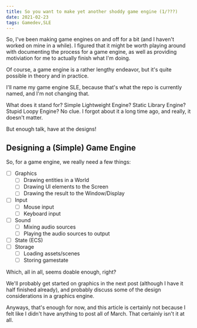 ```yaml
---
title: So you want to make yet another shoddy game engine (1/???)
date: 2021-02-23
tags: Gamedev,SLE
---
```


So, I've been making game engines on and off for a bit (and I haven't worked on mine in a while). I figured that it might be worth playing around with documenting the process for a game engine, as well as providing motiviation for me to actually finish what I'm doing.

Of course, a game engine is a rather lengthy endeavor, but it's quite possible in theory and in practice.

I'll name my game engine SLE, because that's what the repo is currently named, and I'm not changing that.

What does it stand for? Simple Lightweight Engine? Static Library Engine? Stupid Loopy Engine? No clue. I forgot about it a long time ago, and really, it doesn't matter.

But enough talk, have at the designs!

## Designing a (Simple) Game Engine

So, for a game engine, we really need a few things:

- [ ] Graphics
  - [ ] Drawing entities in a World
  - [ ] Drawing UI elements to the Screen
  - [ ] Drawing the result to the Window/Display
- [ ] Input
  - [ ] Mouse input
  - [ ] Keyboard input
- [ ] Sound
  - [ ] Mixing audio sources
  - [ ] Playing the audio sources to output
- [ ] State (ECS)
- [ ] Storage
  - [ ] Loading assets/scenes
  - [ ] Storing gamestate
    
Which, all in all, seems doable enough, right?

We'll probably get started on graphics in the next post (although I have it half finished already), and probably discuss some of the design considerations in a graphics engine.

Anyways, that's enough for now, and this article is certainly not because I felt like I didn't have anything to post all of March. That certainly isn't it at all.